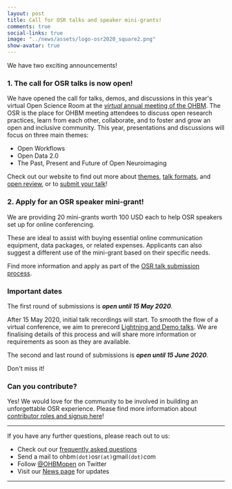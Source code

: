```yaml
---
layout: post
title: Call for OSR talks and speaker mini-grants!
comments: true
social-links: true
image: "../news/assets/logo-osr2020_square2.png"
show-avatar: true
---
```


We have two exciting announcements!

### 1. The call for OSR talks is now open! 

We have opened the call for talks, demos, and discussions in this year's virtual Open Science Room at the [*virtual* annual meeting of the OHBM](https://www.humanbrainmapping.org/i4a/pages/index.cfm?pageid=3267&pageid=1).
The OSR is the place for OHBM meeting attendees to discuss open research practices, learn from each other, collaborate, and to foster and grow an open and inclusive community.
This year, presentations and discussions will focus on three main themes:
- Open Workflows
- Open Data 2.0
- The Past, Present and Future of Open Neuroimaging

Check out our website to find out more about [themes](https://ohbm.github.io/osr2020/themes/), [talk formats](https://ohbm.github.io/osr2020/formats/), and [open review](https://ohbm.github.io/osr2020/review/), or to [submit your talk](https://ohbm.github.io/osr2020/submit/)!

### 2. Apply for an OSR speaker mini-grant!

We are providing 20 mini-grants worth 100 USD each to help OSR speakers set up for online conferencing.

These are ideal to assist with buying essential online communication equipment, data packages, or related expenses.
Applicants can also suggest a different use of the mini-grant based on their specific needs.

Find more information and apply as part of the [OSR talk submission process](https://ohbm.github.io/osr2020/submit/).

### Important dates

The first round of submissions is ***open until 15 May 2020***.

After 15 May 2020, initial talk recordings will start. 
To smooth the flow of a virtual conference, we aim to prerecord [Lightning and Demo talks](https://ohbm.github.io/osr2020/formats/). We are finalising details of this process and will share more information or requirements as soon as they are available.

The second and last round of submissions is ***open until 15 June 2020***.

Don't miss it!


### Can you contribute?

Yes! We would love for the community to be involved in building an unforgettable OSR experience.
Please find more information about [contributor roles and signup here](https://ohbm.github.io/osr2020/contribute/)!

---

If you have any further questions, please reach out to us:
- Check out our [frequently asked questions](https://ohbm.github.io/osr2020/faq/)
- Send a mail to ohbm`(dot)`osr`(at)`gmail`(dot)`com
- Follow [@OHBMopen](https://twitter.com/ohbmopen) on Twitter
- Visit our [News page](https://ohbm.github.io/osr2020/news/) for updates

---

